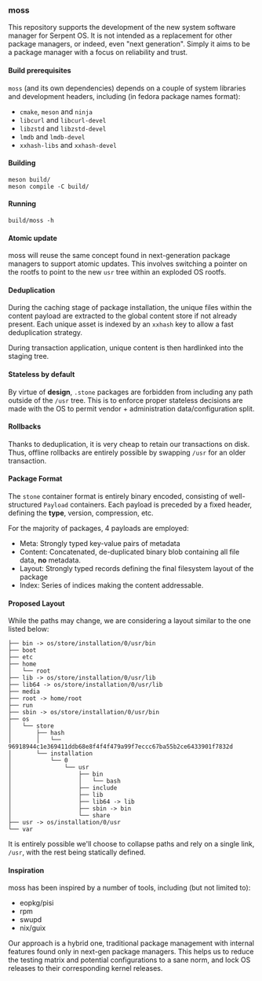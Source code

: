 ### moss

This repository supports the development of the new system software manager for
Serpent OS. It is not intended as a replacement for other package managers,
or indeed, even "next generation". Simply it aims to be a
package manager with a focus on reliability and trust.

#### Build prerequisites

`moss` (and its own dependencies) depends on a couple of system libraries
and development headers, including (in fedora package names format):

- `cmake`, `meson` and `ninja`
- `libcurl` and `libcurl-devel`
- `libzstd` and `libzstd-devel`
- `lmdb` and `lmdb-devel`
- `xxhash-libs` and `xxhash-devel`

#### Building

    meson build/
    meson compile -C build/

#### Running

    build/moss -h

#### Atomic update

moss will reuse the same concept found in next-generation package managers
to support atomic updates. This involves switching a pointer on the rootfs
to point to the new `usr` tree within an exploded OS rootfs.

#### Deduplication

During the caching stage of package installation, the unique files within the
content payload are extracted to the global content store if not already present.
Each unique asset is indexed by an `xxhash` key to allow a fast deduplication
strategy.

During transaction application, unique content is then hardlinked into the staging
tree.

#### Stateless by default

By virtue of **design**, `.stone` packages are forbidden from including any
path outside of the `/usr` tree. This is to enforce proper stateless decisions
are made with the OS to permit vendor + administration data/configuration split.


#### Rollbacks

Thanks to deduplication, it is very cheap to retain our transactions on disk.
Thus, offline rollbacks are entirely possible by swapping `/usr` for an older
transaction.

#### Package Format

The `stone` container format is entirely binary encoded, consisting of
well-structured `Payload` containers. Each payload is preceded by a
fixed header, defining the **type**, version, compression, etc.

For the majority of packages, 4 payloads are employed:

 - Meta: Strongly typed key-value pairs of metadata
 - Content: Concatenated, de-duplicated binary blob containing all file data, **no** metadata.
 - Layout: Strongly typed records defining the final filesystem layout of the package
 - Index: Series of indices making the content addressable.


#### Proposed Layout

While the paths may change, we are considering a layout similar to the one
listed below:


    ├── bin -> os/store/installation/0/usr/bin
    ├── boot
    ├── etc
    ├── home
    │   └── root
    ├── lib -> os/store/installation/0/usr/lib
    ├── lib64 -> os/store/installation/0/usr/lib
    ├── media
    ├── root -> home/root
    ├── run
    ├── sbin -> os/store/installation/0/usr/bin
    ├── os
    │   └── store
    │       ├── hash
    │       │   └── 96918944c1e369411ddb68e8f4f4f479a99f7eccc67ba55b2ce6433901f7832d
    │       └── installation
    │           └── 0
    │               └── usr
    │                   ├── bin
    │                   │   └── bash
    │                   ├── include
    │                   ├── lib
    │                   ├── lib64 -> lib
    │                   ├── sbin -> bin
    │                   └── share
    ├── usr -> os/installation/0/usr
    └── var

It is entirely possible we'll choose to collapse paths and rely on a single
link, `/usr`, with the rest being statically defined.

#### Inspiration

moss has been inspired by a number of tools, including (but not limited to):

 - eopkg/pisi
 - rpm
 - swupd
 - nix/guix

Our approach is a hybrid one, traditional package management with internal
features found only in next-gen package managers. This helps us to reduce
the testing matrix and potential configurations to a sane norm, and lock
OS releases to their corresponding kernel releases.
